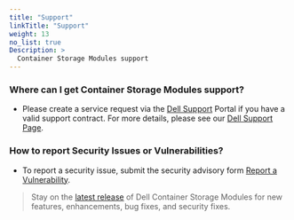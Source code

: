 ```yaml
---
title: "Support"
linkTitle: "Support"
weight: 13 
no_list: true 
Description: >
  Container Storage Modules support
---
```


### Where can I get Container Storage Modules support?

- Please create a service request via the [Dell Support](https://www.dell.com/support/incidents-online/en-us/contactus/product/container-storage-modules) Portal if you have a valid support contract. For more details, please see our [Dell Support Page](https://www.dell.com/support/home/en-us). 

### How to report Security Issues or Vulnerabilities?

- To report a security issue, submit the security advisory form [Report a Vulnerability](https://github.com/dell/csm/security/advisories/new).
> Stay on the [latest release](https://github.com/dell/csm/releases/latest) of Dell Container Storage Modules for new features, enhancements, bug fixes, and security fixes.
